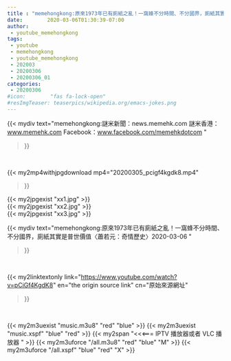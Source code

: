 ```yaml
---
title : "memehongkong:原來1973年已有廁紙之亂！一窩蜂不分時間、不分國界，廁紙其實是普世價值〈蕭若元：奇情歷史〉2020-03-06 "
date:        2020-03-06T01:30:39-07:00
author:
 - youtube_memehongkong
tags:
 - youtube
 - memehongkong
 - youtube_memehongkong
 - 202003
 - 20200306
 - 20200306_01
categories:
 - 20200306
#icon:        "fas fa-lock-open"
#resImgTeaser: teaserpics/wikipedia.org/emacs-jokes.png
---
```


{{< mydiv text="memehongkong:謎米新聞：news.memehk.com 謎米香港： www.memehk.com Facebook：www.facebook.com/memehkdotcom "
>}}
<br>


{{< my2mp4withjpgdownload mp4="20200305_pcigf4kgdk8.mp4"
>}}

{{< my2jpgexist "xx1.jpg" >}}<br>
{{< my2jpgexist "xx2.jpg" >}}<br>
{{< my2jpgexist "xx3.jpg" >}}<br>



{{< mydiv text="memehongkong:原來1973年已有廁紙之亂！一窩蜂不分時間、不分國界，廁紙其實是普世價值〈蕭若元：奇情歷史〉2020-03-06 "
>}}
<br>

{{< my2linktextonly link="https://www.youtube.com/watch?v=pCiGf4KgdK8"
en="the origin source link" cn="原始來源網址"
>}}


<br>

{{< my2m3uexist "music.m3u8" "red"  "blue" >}} {{< my2m3uexist "music.xspf" "blue" "red"  >}} {{< my2span "<<<=== IPTV 播放器或者 VLC 播放器 " >}} {{< my2m3uforce "/all.m3u8" "red"  "blue" "M" >}} {{< my2m3uforce "/all.xspf" "blue" "red"  "X" >}} 

